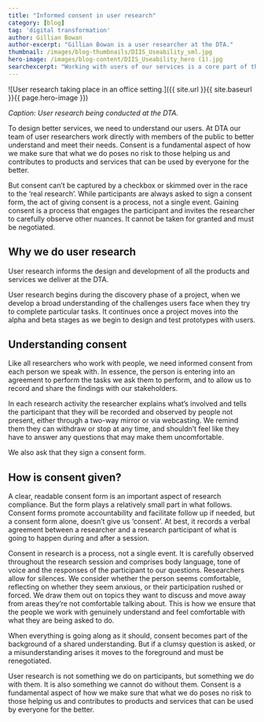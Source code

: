 ```yaml
---
title: "Informed consent in user research"
category: [blog]
tag: 'digital transformation'
author: Gillian Bowan
author-excerpt: "Gillian Bowan is a user researcher at the DTA."
thumbnail: /images/blog-thumbnails/DIIS_Useability_sml.jpg
hero-image: /images/blog-content/DIIS_Useability_hero (1).jpg
searchexcerpt: "Working with users of our services is a core part of the work we do at DTA. In order to design better services for users, we need to test these on real people. Therefore it is in our best interests to intimately understand the issue of consent --- how it is given and what that process looks like. Gillian Bowan, user researcher at the DTA, explores this dynamic and how consent is much more than a checkbox."
---
```


![User research taking place in an office setting.]({{ site.url }}{{ site.baseurl }}{{ page.hero-image }})

*Caption: User research being conducted at the DTA.*

To design better services, we need to understand our users. At DTA our team of user researchers work directly with members of the public to better understand and meet their needs.  Consent is a fundamental aspect of how we make sure that what we do poses no risk to those helping us and contributes to products and services that can be used by everyone for the better. 

But consent can’t be captured by a checkbox or skimmed over in the race to the ‘real research’.  While participants are always asked to sign a consent form, the act of giving consent is a process, not a single event. Gaining consent is a process that engages the participant and invites the researcher to carefully observe other nuances. It cannot be taken for granted and must be negotiated.  

## Why we do user research

User research informs the design and development of all the products and services we deliver at the DTA. 

User research begins during the discovery phase of a project, when we develop a broad understanding of the challenges users face when they try to complete particular tasks. It continues once a project moves into the alpha and beta stages as we begin to design and test prototypes with users. 

## Understanding consent 

Like all researchers who work with people, we need informed consent from each person we speak with. In essence, the person is entering into an agreement to perform the tasks we ask them to perform, and to allow us to record and share the findings with our stakeholders. 

In each research activity the researcher explains what’s involved and tells the participant that they will be recorded and observed by people not present, either through a two-way mirror or via webcasting. We remind them they can withdraw or stop at any time, and shouldn’t feel like they have to  answer any questions that may make them uncomfortable. 

We also ask that they sign a consent form. 

## How is consent given? 

A clear, readable consent form is an important aspect of research compliance. But the form plays a relatively small part in what follows. Consent forms promote accountability and facilitate follow up if needed, but a consent form alone, doesn’t give us ‘consent’. At best, it records a verbal agreement between a researcher and a research participant of what is going to happen during and after a session. 

Consent in research is a process, not a single event. It is carefully observed throughout the research session and comprises body language, tone of voice and the responses of the participant to our questions. Researchers allow for silences. We consider whether the person seems comfortable, reflecting on whether they seem anxious, or their participation rushed or forced. We draw them out on topics they want to discuss and move away from areas they’re not comfortable talking about. This is how we ensure that the people we work with genuinely understand and feel comfortable with what they are being asked to do.

When everything is going along as it should, consent becomes part of the background of a shared understanding. But if  a clumsy question is asked, or a misunderstanding arises it moves to the foreground and must be renegotiated. 

User research is not something we do on participants, but something we do with them. It is also something we cannot do without them. Consent is a fundamental aspect of how we make sure that what we do poses no risk to those helping us and contributes to products and services that can be used by everyone for the better. 
